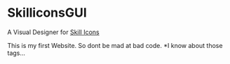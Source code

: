 # SkilliconsGUI
A Visual Designer for [Skill Icons](https://skillicons.dev/)

This is my first Website. So dont be mad at bad code.
*I know about those <img> tags...
